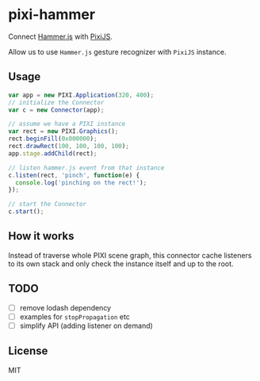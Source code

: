 # pixi-hammer

Connect [Hammer.js](http://hammerjs.github.io/) with [PixiJS](http://www.pixijs.com/).

Allow us to use `Hammer.js` gesture recognizer with `PixiJS` instance. 

## Usage

```js
var app = new PIXI.Application(320, 400);
// initialize the Connector
var c = new Connector(app);

// assume we have a PIXI instance
var rect = new PIXI.Graphics();
rect.beginFill(0x000000);
rect.drawRect(100, 100, 100, 100);
app.stage.addChild(rect);

// listen hammer.js event from that instance
c.listen(rect, 'pinch', function(e) {
  console.log('pinching on the rect!');
});

// start the Connector
c.start();
```

## How it works

Instead of traverse whole PIXI scene graph, this connector cache listeners to its own stack and only check the instance itself and up to the root.

## TODO

- [ ] remove lodash dependency
- [ ] examples for `stopPropagation` etc 
- [ ] simplify API (adding listener on demand)

## License

MIT